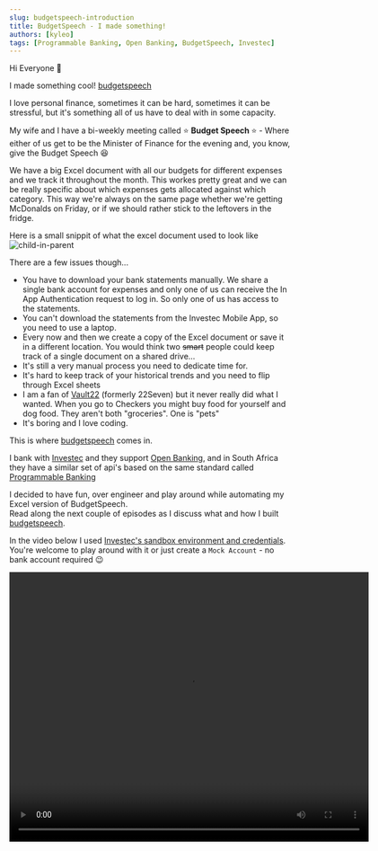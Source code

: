 ```yaml
---
slug: budgetspeech-introduction
title: BudgetSpeech - I made something!
authors: [kyleo]
tags: [Programmable Banking, Open Banking, BudgetSpeech, Investec]
---
```


Hi Everyone :wave:

I made something cool! [budgetspeech](https://budgetspeech.cloud)

I love personal finance, sometimes it can be hard, sometimes it can be stressful, but it's something all of us have to deal with in some capacity.

My wife and I have a bi-weekly meeting called :star: <b>Budget Speech </b> :star: - Where either of us get to be the Minister of Finance for the evening and, you know, give the Budget Speech :satisfied:

We have a big Excel document with all our budgets for different expenses and we track it throughout the month. This workes pretty great and we can be really specific about which expenses gets allocated against which category. This way we're always on the same page whether we're getting McDonalds on Friday, or if we should rather stick to the leftovers in the fridge.

<!-- truncate -->

Here is a small snippit of what the excel document used to look like
![child-in-parent](/img/blog-images/budgetspeech-introduction/budgetspeech-excel.png)

There are a few issues though...

- You have to download your bank statements manually. We share a single bank account for expenses and only one of us can receive the In App Authentication request to log in. So only one of us has access to the statements.
- You can't download the statements from the Investec Mobile App, so you need to use a laptop.
- Every now and then we create a copy of the Excel document or save it in a different location. You would think two ~~smart~~ people could keep track of a single document on a shared drive...
- It's still a very manual process you need to dedicate time for.
- It's hard to keep track of your historical trends and you need to flip through Excel sheets
- I am a fan of [Vault22](https://www.vault22.io/) (formerly 22Seven) but it never really did what I wanted. When you go to Checkers you might buy food for yourself and dog food. They aren't both "groceries". One is "pets"
- It's boring and I love coding.

This is where [budgetspeech](https://budgetspeech.cloud) comes in.

I bank with [Investec](https://www.investec.com/) and they support [Open Banking](https://www.investec.com/en_gb/welcome-to-investec/digital/open-banking.html), and in South Africa they have a similar set of api's based on the same standard called [Programmable Banking](https://www.investec.com/en_za/banking/tech-professionals/programmable-banking.html)

I decided to have fun, over engineer and play around while automating my Excel version of BudgetSpeech.  
Read along the next couple of episodes as I discuss what and how I built [budgetspeech](https://budgetspeech.cloud).

In the video below I used [Investec's sandbox environment and credentials](https://developer.investec.com/za/api-products/documentation/SA_PB_Account_Information#section/Authentication). You're welcome to play around with it or just create a `Mock Account` - no bank account required :wink:

<video width="640" height="480" controls autoplay>
    <source src="/img/blog-images/budgetspeech-introduction/budgetspeech-create-account.mp4" type="video/mp4"/>
</video>
